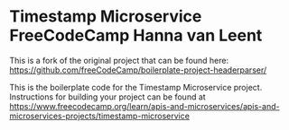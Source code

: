 # Timestamp Microservice FreeCodeCamp Hanna van Leent

This is a fork of the original project that can be found here:
https://github.com/freeCodeCamp/boilerplate-project-headerparser/

This is the boilerplate code for the Timestamp Microservice project. Instructions for building your project can be found at https://www.freecodecamp.org/learn/apis-and-microservices/apis-and-microservices-projects/timestamp-microservice

